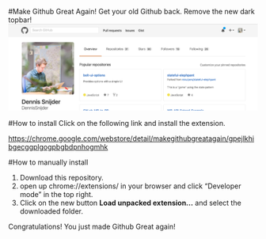 #Make Github Great Again!
Get your old Github back. Remove the new dark topbar!
![alt screenshot](screenshot.png)

#How to install
Click on the following link and install the extension.

https://chrome.google.com/webstore/detail/makegithubgreatagain/gpejlkhibgecggplgogpbgbdpnhogmhk

#How to manually install
1. Download this repository.
2. open up chrome://extensions/ in your browser and click “Developer mode” in the top right. 
3. Click on the new button __Load unpacked extension...__ and select the downloaded folder.  

Congratulations! You just made Github Great again!  
